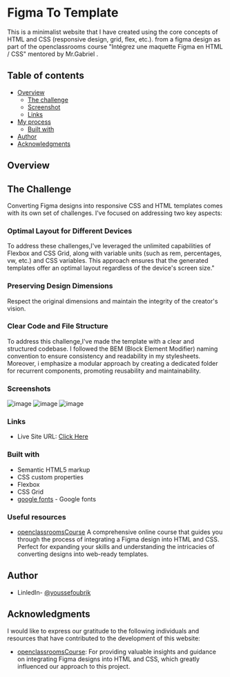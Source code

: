 # Figma To Template

This is a minimalist website that I have created using the core concepts of HTML and CSS (responsive design, grid, flex, etc.).
from a figma design as part of the openclassrooms course "Intégrez une maquette Figma en HTML / CSS" mentored by Mr.Gabriel .

## Table of contents

- [Overview](#overview)
  - [The challenge](#the-challenge)
  - [Screenshot](#screenshot)
  - [Links](#links)
- [My process](#my-process)
  - [Built with](#built-with)
- [Author](#author)
- [Acknowledgments](#acknowledgments)

## Overview

## The Challenge

Converting Figma designs into responsive CSS and HTML templates comes with its own set of challenges. I've focused on addressing two key aspects:

### Optimal Layout for Different Devices


To address these challenges,I've leveraged the unlimited capabilities of Flexbox and CSS Grid, along with variable units (such as rem, percentages, vw, etc.) and CSS variables. This approach ensures that the generated templates offer an optimal layout regardless of the device's screen size."

### Preserving Design Dimensions

Respect the original dimensions and maintain the integrity of the creator's vision.

### Clear Code and File Structure

To address this challenge,I've made the template with a clear and structured codebase. I followed the BEM (Block Element Modifier) naming convention to ensure consistency and readability in my stylesheets. Moreover, i emphasize a modular approach by creating a dedicated folder for recurrent components, promoting reusability and maintainability.


### Screenshots

![image](https://github.com/oubrikyoussef/figma_to_template/assets/133607377/f270a4f9-f804-4c40-8b36-a176328f15c1)
![image](https://github.com/oubrikyoussef/figma_to_template/assets/133607377/e4882ccf-6d00-47dc-8d5a-d656c08eeac9)
![image](https://github.com/oubrikyoussef/figma_to_template/assets/133607377/1b9f179b-1012-4584-bc92-40b1348b411d)

### Links

- Live Site URL: [Click Here](https://oubrikyoussef.github.io/figma_to_template/)

### Built with

- Semantic HTML5 markup
- CSS custom properties
- Flexbox
- CSS Grid
- [google fonts](https://fonts.google.com/) - Google fonts

### Useful resources

- [openclassroomsCourse](https://openclassrooms.com/en/courses/8242681-integrez-une-maquette-figma-en-html-css) 
A comprehensive online course that guides you through the process of integrating a Figma design into HTML and CSS. Perfect for expanding your skills and understanding the intricacies of converting designs into web-ready templates.

## Author

- LinledIn- [@youssefoubrik](https://www.linkedin.com/in/youssefoubrik/)

## Acknowledgments

I would like to express our gratitude to the following individuals and resources that have contributed to the development of this website:

- [openclassroomsCourse](https://openclassrooms.com/en/courses/8242681-integrez-une-maquette-figma-en-html-css): For providing valuable insights and guidance on integrating Figma designs into HTML and CSS, which greatly influenced our approach to this project.


